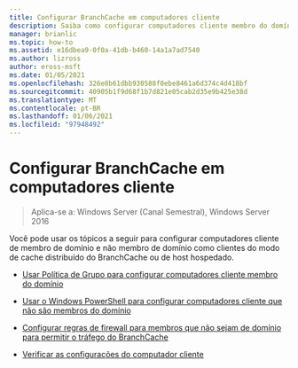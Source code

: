 ```yaml
---
title: Configurar BranchCache em computadores cliente
description: Saiba como configurar computadores cliente membro do domínio e não membro do domínio como clientes de cache distribuído do BranchCache ou modo de cache hospedado.
manager: brianlic
ms.topic: how-to
ms.assetid: e16dbea9-0f0a-41db-b460-14a1a7ad7540
ms.author: lizross
author: eross-msft
ms.date: 01/05/2021
ms.openlocfilehash: 326e8b61dbb930588f0ebe8461a6d374c4d418bf
ms.sourcegitcommit: 40905b1f9d68f1b7d821e05cab2d35e9b425e38d
ms.translationtype: MT
ms.contentlocale: pt-BR
ms.lasthandoff: 01/06/2021
ms.locfileid: "97948492"
---
```

# <a name="configure-branchcache-client-computers"></a>Configurar BranchCache em computadores cliente

>Aplica-se a: Windows Server (Canal Semestral), Windows Server 2016

Você pode usar os tópicos a seguir para configurar computadores cliente de membro de domínio e não membro de domínio como clientes do modo de cache distribuído do BranchCache ou de host hospedado.

-   [Usar Política de Grupo para configurar computadores cliente membro do domínio](../../branchcache/deploy/Use-Group-Policy-to-Configure-Domain-Member-Client-Computers.md)

-   [Usar o Windows PowerShell para configurar computadores cliente que não são membros do domínio](../../branchcache/deploy/Use-Windows-PowerShell-to-Configure-Non-Domain-Member-Client-Computers.md)

-   [Configurar regras de firewall para membros que não sejam de domínio para permitir o tráfego do BranchCache](../../branchcache/deploy/Configure-Firewall-Rules-for-Non-Domain-Members-to-Allow-BranchCache-Traffic.md)

-   [Verificar as configurações do computador cliente](../../branchcache/deploy/Verify-Client-Computer-Settings.md)




